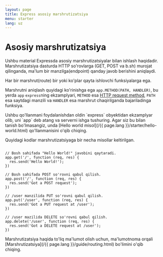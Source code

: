 ```yaml
---
layout: page
title: Express asosiy marshrutizatsiya
menu: starter
lang: uz
---
```


# Asosiy marshrutizatsiya
Ushbu material Expressda asosiy marshrutizatsiyalar bilan ishlash haqidadir. Marshrutizatsiya dasturda HTTP so'rovlarga (GET, POST va b.sh) murojat qilinganda, ma'lum bir manzilga(endpoint) qanday javob berishini aniqlaydi.

Har bir marshrut(route) bir yoki ko'plar qayta ishlovchi funksiyalarga ega.

Marshrutni aniqlash quyidagi ko'rinishga ega `app.METHOD(PATH, HANDLER)`, bu yerda `app` `express`ning ekzamplyari, `METHOD` esa [HTTP request method](http://en.wikipedia.org/wiki/Hypertext_Transfer_Protocol), `PATH` esa saytdagi manzili va `HANDLER` esa marshrut chaqirilganda bajariladinga funksiya.
<div class="doc-box doc-notice" markdown="1">
Ushbu qo'llanmani foydalanishdan oldin `express` obyektidan ekzamplyar olib, uni `app` deb atang va serverni ishga tushuring.  Agar siz bu bilan tanish bo'lmasangiz, unda [Hello world misol](/{{ page.lang }}/starter/hello-world.html) qo'llanmanisini o'qib chiqing.
</div>

Quyidagi kodlar marshrutizatsiyaga bir necha misollar keltirilgan.

<pre><code class="language-javascript" translate="no">
// Bosh sahifada "Hello World!" javobini qaytaradi.
app.get('/', function (req, res) {
  res.send('Hello World!');
})

// Bosh sahifada POST so'rovni qabul qilish.
app.post('/', function (req, res) {
  res.send('Got a POST request');
})

// /user manzilida PUT so'rovni qabul qilish.
app.put('/user', function (req, res) {
  res.send('Got a PUT request at /user');
})

// /user mazilida DELETE so'rovni qabul qilish.
app.delete('/user', function (req, res) {
  res.send('Got a DELETE request at /user');
})
</code></pre>

Marshrutizatsiya haqida to'liq ma'lumot olish uchun, ma'lumotnoma orqali [Marshrutizatsiya](/{{ page.lang }}/guide/routing.html) bo'limini o'qib chiqing.
